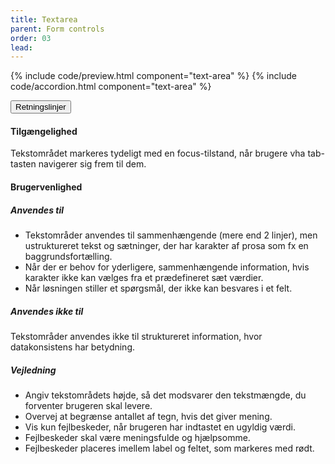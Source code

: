 ```yaml
---
title: Textarea
parent: Form controls
order: 03
lead: 
---
```


{% include code/preview.html component="text-area" %}
{% include code/accordion.html component="text-area" %}
<div class="accordion-bordered accordion-docs">
  <button class="button-unstyled accordion-button"
      aria-expanded="true" aria-controls="text-area-docs">
    Retningslinjer
  </button>
  <div id="text-area-docs" aria-hidden="false" class="accordion-content">
    <article>
      <section>
          <h4>Tilgængelighed</h4>
          <p>Tekstområdet markeres tydeligt med en focus-tilstand, når brugere vha tab-tasten navigerer sig frem til dem.</p>
      </section>
      <section>
          <h4>Brugervenlighed</h4>
          <h5>Anvendes til</h5>
          <ul>
              <li>Tekstområder anvendes til sammenhængende (mere end 2 linjer), men ustruktureret tekst og sætninger, der har karakter af prosa som fx en baggrundsfortælling.</li>
              <li>Når der er behov for yderligere, sammenhængende information, hvis karakter ikke kan vælges fra et prædefineret sæt værdier.</li>
              <li>Når løsningen stiller et spørgsmål, der ikke kan besvares i et felt.</li>
          </ul>
          <h5>Anvendes ikke til</h5>
          <p>Tekstområder anvendes ikke til struktureret information, hvor datakonsistens har betydning.</p>
          <h5>Vejledning</h5>
          <ul>
              <li>Angiv tekstområdets højde, så det modsvarer den tekstmængde, du forventer brugeren skal levere.</li>
              <li>Overvej at begrænse antallet af tegn, hvis det giver mening.</li>
              <li>Vis kun fejlbeskeder, når brugeren har indtastet en ugyldig værdi.</li>
              <li>Fejlbeskeder skal være meningsfulde og hjælpsomme. </li>
              <li>Fejlbeskeder placeres imellem label og feltet, som markeres med rødt.</li>
          </ul>
      </section>
    </article>
  </div>
</div>
